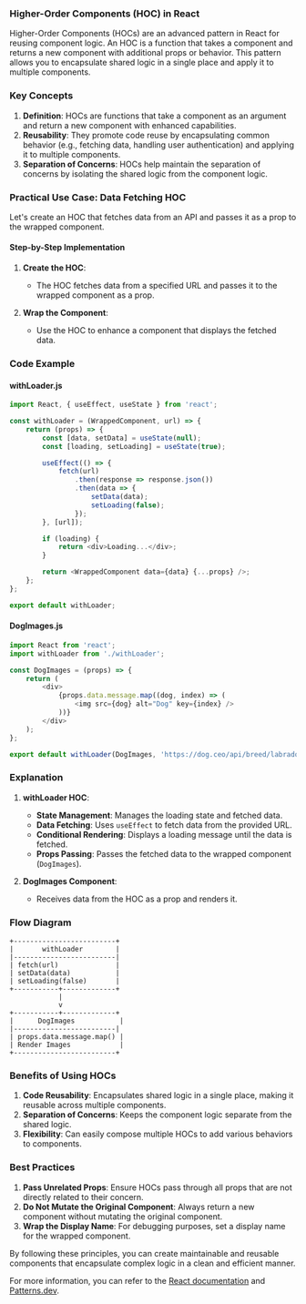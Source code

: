 ### Higher-Order Components (HOC) in React

Higher-Order Components (HOCs) are an advanced pattern in React for reusing component logic. An HOC is a function that takes a component and returns a new component with additional props or behavior. This pattern allows you to encapsulate shared logic in a single place and apply it to multiple components.

### Key Concepts

1. **Definition**: HOCs are functions that take a component as an argument and return a new component with enhanced capabilities.
2. **Reusability**: They promote code reuse by encapsulating common behavior (e.g., fetching data, handling user authentication) and applying it to multiple components.
3. **Separation of Concerns**: HOCs help maintain the separation of concerns by isolating the shared logic from the component logic.

### Practical Use Case: Data Fetching HOC

Let's create an HOC that fetches data from an API and passes it as a prop to the wrapped component.

#### Step-by-Step Implementation

1. **Create the HOC**:
   - The HOC fetches data from a specified URL and passes it to the wrapped component as a prop.

2. **Wrap the Component**:
   - Use the HOC to enhance a component that displays the fetched data.

### Code Example

#### withLoader.js

```javascript
import React, { useEffect, useState } from 'react';

const withLoader = (WrappedComponent, url) => {
    return (props) => {
        const [data, setData] = useState(null);
        const [loading, setLoading] = useState(true);

        useEffect(() => {
            fetch(url)
                .then(response => response.json())
                .then(data => {
                    setData(data);
                    setLoading(false);
                });
        }, [url]);

        if (loading) {
            return <div>Loading...</div>;
        }

        return <WrappedComponent data={data} {...props} />;
    };
};

export default withLoader;
```

#### DogImages.js

```javascript
import React from 'react';
import withLoader from './withLoader';

const DogImages = (props) => {
    return (
        <div>
            {props.data.message.map((dog, index) => (
                <img src={dog} alt="Dog" key={index} />
            ))}
        </div>
    );
};

export default withLoader(DogImages, 'https://dog.ceo/api/breed/labrador/images/random/6');
```

### Explanation

1. **withLoader HOC**:
   - **State Management**: Manages the loading state and fetched data.
   - **Data Fetching**: Uses `useEffect` to fetch data from the provided URL.
   - **Conditional Rendering**: Displays a loading message until the data is fetched.
   - **Props Passing**: Passes the fetched data to the wrapped component (`DogImages`).

2. **DogImages Component**:
   - Receives data from the HOC as a prop and renders it.

### Flow Diagram

```plaintext
+-------------------------+
|       withLoader        |
|-------------------------|
| fetch(url)              |
| setData(data)           |
| setLoading(false)       |
+-----------+-------------+
            |
            v
+-----------+-------------+
|      DogImages           |
|-------------------------|
| props.data.message.map() |
| Render Images            |
+-------------------------+
```

### Benefits of Using HOCs

1. **Code Reusability**: Encapsulates shared logic in a single place, making it reusable across multiple components.
2. **Separation of Concerns**: Keeps the component logic separate from the shared logic.
3. **Flexibility**: Can easily compose multiple HOCs to add various behaviors to components.

### Best Practices

1. **Pass Unrelated Props**: Ensure HOCs pass through all props that are not directly related to their concern.
2. **Do Not Mutate the Original Component**: Always return a new component without mutating the original component.
3. **Wrap the Display Name**: For debugging purposes, set a display name for the wrapped component.

By following these principles, you can create maintainable and reusable components that encapsulate complex logic in a clean and efficient manner.

For more information, you can refer to the [React documentation](https://legacy.reactjs.org/docs/higher-order-components.html) and [Patterns.dev](https://www.patterns.dev/react/hoc-pattern).